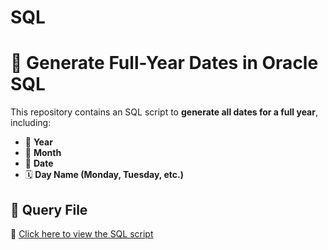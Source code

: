 # SQL

# 📅 Generate Full-Year Dates in Oracle SQL

This repository contains an SQL script to **generate all dates for a full year**, including:
- 📆 **Year**
- 📅 **Month**
- 🔢 **Date**
- 🗓 **Day Name (Monday, Tuesday, etc.)**

## 📌 Query File  
🔹 [Click here to view the SQL script](generate_full_year_dates.sql)
